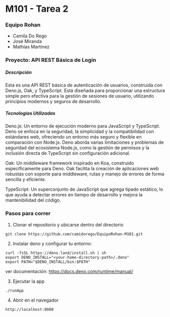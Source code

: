 # M101 - Tarea 2
### Equipo Rohan
  - Camila Do Rego
  - José Miranda
  - Mathías Martínez

### Proyecto: API REST Básica de Login
##### Descripción
Esta es una API REST básica de autenticación de usuarios, construida con Deno.js, Oak, y TypeScript. Está diseñada para proporcionar una estructura simple pero efectiva para la gestión de sesiones de usuario, utilizando principios modernos y seguros de desarrollo.

##### Tecnologías Utilizadas
Deno.js: Un entorno de ejecución moderno para JavaScript y TypeScript. Deno se enfoca en la seguridad, la simplicidad y la compatibilidad con estándares web, ofreciendo un entorno más seguro y flexible en comparación con Node.js. Deno aborda varias limitaciones y problemas de seguridad del ecosistema Node.js, como la gestión de permisos y la inclusión directa de TypeScript sin configuración adicional.

Oak: Un middleware framework inspirado en Koa, construido específicamente para Deno. Oak facilita la creación de aplicaciones web robustas con soporte para middleware, rutas y manejo de errores de forma sencilla y eficiente.

TypeScript: Un superconjunto de JavaScript que agrega tipado estático, lo que ayuda a detectar errores en tiempo de desarrollo y mejora la mantenibilidad del código.

### Pasos para correr
  1. Clonar el repositorio y ubicarse dentro del directorio
  ```
  git clone https://github.com/camidorego/EquipoRohan-M101.git
  ```
  2. Instalar deno y configurar tu entorno:
  ```
  curl -fsSL https://deno.land/install.sh | sh
  export DENO_INSTALL="<your-home-directory-path>/.deno"
  export PATH="$DENO_INSTALL/bin:$PATH"
  ```
  ver documentación: https://docs.deno.com/runtime/manual/

  3. Ejecutar la app
  ```
  ./runApp
  ```
  4. Abrir en el navegador
  ```
  http://localhost:8000
  ```